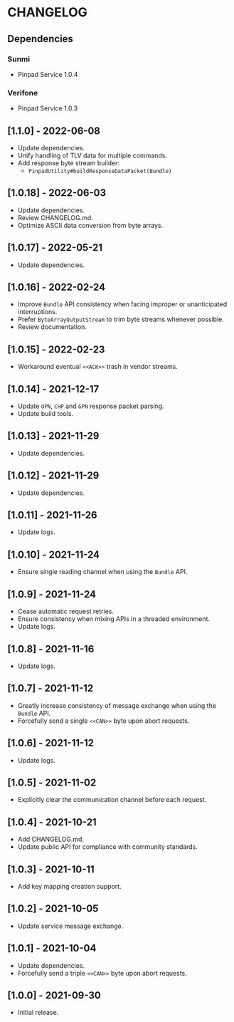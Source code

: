 # CHANGELOG

## Dependencies

### Sunmi
- Pinpad Service 1.0.4

### Verifone 
- Pinpad Service 1.0.3

## [1.1.0] - 2022-06-08
- Update dependencies.
- Unify handling of TLV data for multiple commands.
- Add response byte stream builder:
  - `PinpadUtility#buildResponseDataPacket(Bundle)`

## [1.0.18] - 2022-06-03
- Update dependencies.
- Review CHANGELOG.md.
- Optimize ASCII data conversion from byte arrays.

## [1.0.17] - 2022-05-21
- Update dependencies.

## [1.0.16] - 2022-02-24
- Improve `Bundle` API consistency when facing improper or unanticipated
  interruptions.
- Prefer `ByteArrayOutputStream` to trim byte streams whenever possible.
- Review documentation. 

## [1.0.15] - 2022-02-23
- Workaround eventual `<<ACK>>` trash in vendor streams.

## [1.0.14] - 2021-12-17
- Update `OPN`, `CHP` and `GPN` response packet parsing.
- Update build tools.

## [1.0.13] - 2021-11-29
- Update dependencies.

## [1.0.12] - 2021-11-29
- Update dependencies.

## [1.0.11] - 2021-11-26
- Update logs.

## [1.0.10] - 2021-11-24
- Ensure single reading channel when using the `Bundle` API.

## [1.0.9] - 2021-11-24
- Cease automatic request retries.
- Ensure consistency when mixing APIs in a threaded environment.
- Update logs.

## [1.0.8] - 2021-11-16
- Update logs.

## [1.0.7] - 2021-11-12
- Greatly increase consistency of message exchange when using the `Bundle` API.
- Forcefully send a single `<<CAN>>` byte upon abort requests.

## [1.0.6] - 2021-11-12
- Update logs.

## [1.0.5] - 2021-11-02
- Explicitly clear the communication channel before each request.
  
## [1.0.4] - 2021-10-21
- Add CHANGELOG.md.
- Update public API for compliance with community standards.

## [1.0.3] - 2021-10-11
- Add key mapping creation support.

## [1.0.2] - 2021-10-05
- Update service message exchange.

## [1.0.1] - 2021-10-04
- Update dependencies.
- Forcefully send a triple `<<CAN>>` byte upon abort requests.

## [1.0.0] - 2021-09-30
- Initial release.
